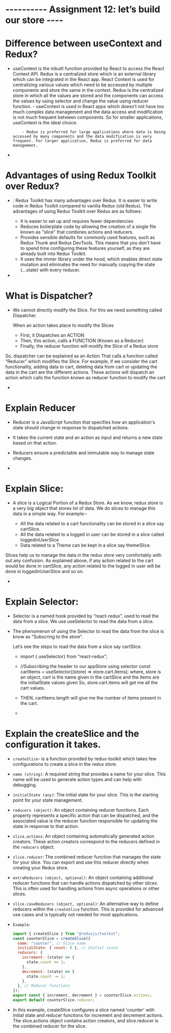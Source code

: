 # ---------- Assignment 12: let’s build our store ----

# Difference between useContext and Redux?

- useContext is the inbuilt function provided by React to access the React Context API. Redux is a centralized store which is an external library which can be integrated in the React app. React Context is used for centralizing various values which need to be accessed by multiple
  components and store the same in the context. Redux is the centralized
  store in which all the values are stored and the components can access
  the values by using selector and change the value using reducer
  function. - useContext is used in React apps which doesn’t not have too much complex data management and the data access and modification is not much frequent between components. So for smaller applications, useContext is the ideal choice.

          - Redux is preferred for large applications where data is being accessed by many components and the data modification is very frequent. For larger application, Redux is preferred for data management.

-

# Advantages of using Redux Toolkit over Redux?

- : Redux Toolkit has many advantages over Redux. It is easier to write code in Redux Toolkit compared to vanilla Redux (old Redux). The advantages of using Redux Toolkit over Redux are as follows:

  - It is easier to set up and requires fewer dependencies
  - Reduces boilerplate code by allowing the creation of a single file known as "slice" that combines actions and reducers.
  - Provides sensible defaults for commonly used features, such as Redux Thunk and Redux DevTools. This means that you don't have to spend time configuring these features yourself, as they are already built into Redux Toolkit.
  - It uses the immer library under the hood, which enables direct state mutation and eliminates the need for manually copying the state {...state} with every reducer.

-

# What is Dispatcher?

- We cannot directly modify the Slice. For this we need something called Dispatcher.

  When an action takes place to modify the Slices

  - First, it Dispatches an ACTION
  - Then, this action, calls a FUNCTION (Known as a Reducer)
  - Finally, the reducer function will modify the Slice of a Redux store

So, dispatcher can be explained as an Action That calls a function called “Reducer” which modifies the Slice.
For example, if we consider the cart functionality, adding data to cart, deleting data from cart or updating the data in the cart are the different actions. These actions will dispatch an action which calls the function known as reducer function to modify the cart

-

# Explain Reducer

- Reducer is a JavaScript function that specifies how an application's
  state should change in response to dispatched actions.
- It takes the current state and an action as input and returns a new state based on that action.
- Reducers ensure a predictable and immutable way to manage state
  changes.

-

# Explain Slice:

- A slice is a Logical Portion of a Redux Store. As we know, redux store is a very big object that stores lot of data. We do slices to manage this data in a simple way. For example:-

  - All the data related to a cart functionality can be stored in a slice say cartSlice.
  - All the data related to a logged in user can be stored in a slice called loggedinUserSlice
  - Data related to a Theme can be kept in a slice say themeSlice.

Slices help us to manage the data in the redux store very comfortably with out any confusion.
As explained above, if any action related to the cart would be done in cartSlice, any action related to the logged in user will be done in loggedinUserSlice and so on.

-

# Explain Selector:

- Selector is a named hook provided by “react-redux”, used to read the data from a slice. We use useSelector to read the data from a slice.

- The phenomenon of using the Selector to read the data from the slice is know as “Subscring to the store”.

  Let’s see the steps to read the data from a slice say cartSlice.

  - import { useSelector} from “react-redux”;
  - //Subscribing the header to our appStore using selector
    const cartItems = useSelector((store) => store.cart.items);
    where, store is an object, cart is the name given in the cartSlice and the items are the initialState values given So, store.cart.items will get me all the cart values.
  - THEN, cartItems.length will give me the number of items present in the cart.

  -

# Explain the createSlice and the configuration it takes.

- `createSlice`- is a function provided by redux-toolkit which takes few configurations to create a slice in the redux store.

- `name (string)`: A required string that provides a name for your slice. This name will be used to generate action types and can help with debugging.

- `initialState (any)`: The initial state for your slice. This is the starting point for your state management.

- `reducers (object)`: An object containing reducer functions. Each
  property represents a specific action that can be dispatched, and the
  associated value is the reducer function responsible for updating the
  state in response to that action.

- `slice.actions`: An object containing automatically generated action
  creators. These action creators correspond to the reducers defined in
  the `reducers` object.

- `slice.reducer`: The combined reducer function that manages the state
  for your slice. You can export and use this reducer directly when creating
  your Redux store.

- `extraReducers (object, optional)`: An object containing additional
  reducer functions that can handle actions dispatched by other slices.
  This is often used for handling actions from async operations or other
  slices.

- `slice.caseReducers (object, optional)`: An alternative way to define
  reducers within the `createSlice` function. This is provided for advanced
  use cases and is typically not needed for most applications.

- `Example`:

  ```javascript
  import { createSlice } from "@reduxjs/toolkit";
  const counterSlice = createSlice({
    name: "counter", // Slice name
    initialState: { count: 0 }, // Initial state
    reducers: {
      increment: (state) => {
        state.count += 1;
      },
      decrement: (state) => {
        state.count -= 1;
      },
    }, // Reducer functions
  });
  export const { increment, decrement } = counterSlice.actions;
  export default counterSlice.reducer;
  ```

- In this example, createSlice configures a slice named 'counter' with
  initial state and reducer functions for increment and decrement actions.
  The slice.actions object contains action creators, and slice.reducer is
  the combined reducer for the slice.
